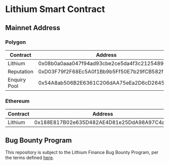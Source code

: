 # Lithium Smart Contract

## Mainnet Address

### Polygon

| Contract     | Address                                    |
| ------------ | ------------------------------------------ |
| Lithium      | 0x08b0a0aaa047f94ad93cbe2ce5da4f3c21254898 |
| Reputation   | 0xD03F79f2F68Ec5A0f1Bb9b5Ff50E7b29fCB582f7 |
| Enquiry Pool | 0x54A8ab506B2E6361C206dAA75eEa2D6cD2645911 |

### Ethereum

| Contract | Address                                    |
| -------- | ------------------------------------------ |
| Lithium  | 0x188E817B02e635D482AE4D81e25DdA98A97C4a42 |

## Bug Bounty Program

This repository is subject to the Lithium Finance Bug Bounty Program, per the terms defined [here](https://docs.lith.finance/guides/bug-bounty).
